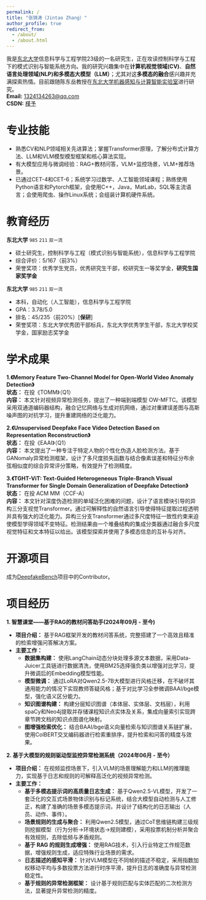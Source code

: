```yaml
---
permalink: /
title: "张锦涛（Jintao Zhang）"
author_profile: true
redirect_from: 
  - /about/
  - /about.html
---
```


我是[东北大学](https://www.neu.edu.cn/)信息科学与工程学院23级的一名研究生，正在攻读控制科学与工程下的模式识别与智能系统方向。我的研究兴趣集中在**计算机视觉领域(CV)**、**自然语言处理领域(NLP)**和**多模态大模型（LLM）**；尤其对这**多模态的融合**感兴趣并充满探索热情。目前跟随陈东岳教授在[东北大学机器感知与计算智能实验室](https://maplab.pages.dev/)进行研究。\
**Email:** <1324134263@qq.com>\
**CSDN:** [槿予](https://blog.csdn.net/qq_50267787?spm=1000.2115.3001.5343)

# 专业技能
- 熟悉CV和NLP领域相关先进算法；掌握Transformer原理，了解分布式计算方法、LLM和VLM模型模型框架和核心算法实现。
- 有大模型应用与微调经验：RAG+教材问答，VLM+监控场景，VLM+推荐场景。
- 已通过CET-4和CET-6；系统学习过数学、人工智能领域课程；熟练使用Python语言和Pytorch框架，会使用C++，Java，MatLab，SQL等主流语言；会使用爬虫、操作Linux系统；会组装计算机硬件系统。

# 教育经历
**东北大学** `985` `211` `双一流` 
- 硕士研究生，控制科学与工程（模式识别与智能系统），信息科学与工程学院
- 综合评价：5/167（前3%）
- 荣誉奖项：优秀学生党员，优秀研究生干部，校研究生一等奖学金，**研究生国家奖学金**

**东北大学** `985` `211` `双一流`
- 本科，自动化（人工智能），信息科学与工程学院
- GPA：3.78/5.0
- 排名：45/235（前20%）[**保研**]
- 荣誉奖项：东北大学优秀团干部标兵，东北大学优秀学生干部，东北大学校奖学金，国家励志奖学金

# 学术成果
**1.《Memory Feature Two-Channel Model for Open-World Video Anomaly Detection》**\
   **状态：** 在投《TOMM》（Q1）\
   **内容：** 本文针对视频异常检测任务，提出了一种端到端模型 OW-MFTC。该模型采用双通道编码器结构，融合记忆网络与生成对抗网络，通过对重建误差图与高斯噪声图的对抗学习，提升重建网络的泛化能力。
   
**2.《Unsupervised Deepfake Face Video Detection Based on Representation Reconstruction》**\
   **状态：** 在投《EAAI》（Q1）\
   **内容：** 本文提出了一种专注于特定人物的个性化伪造人脸检测方法。基于GANomaly异常检测框架，设计了多尺度损失函数与结合像素误差和特征分布余弦相似度的综合异常评分策略，有效提升了检测精度。
   
**3.《TGHT-ViT: Text-Guided Heterogeneous Triple-Branch Visual Transformer for Single Domain Generalization of Deepfake Detection》**\
   **状态：** 在投 ACM MM（CCF-A）\
   **内容：** 本文针对深度伪造检测的单域泛化困难的问题，设计了语言模块引导的异构三分支视觉Transformer。通过可解释性的自然语言引导使得特征提取过程透明并具有强大的泛化能力。异构三分支Transformer通过多尺度特征一致性约束来迫使模型学得领域不变特征。检测结果由一个堆叠结构的集成分类器通过融合多尺度视觉特征和文本特征以给出。该模型探索并使用了多模态信息的互补与对齐。
   
# 开源项目
成为[DeepfakeBench](https://github.com/SCLBD/DeepfakeBench)项目中的Contributor。

# 项目经历
**1. 智慧课堂——基于RAG的教材问答助手(2024年09月 - 至今)**
- **项目介绍：** 基于RAG框架开发的教材问答系统，完整搭建了一个高效且精准的检索增强问答解决方案。
- **主要工作：**
  - **数据集构建：** 使用LangChain动态分块处理多源文本数据，采用Data-Juicer工具链进行数据清洗，使用BM25选择强负类以增强对比学习，提升微调后的Embedding模型性能。 
  - **模型微调：** 通过LoRA对Qwen2.5-7B大模型进行风格迁移，在不破坏其通用能力的情况下实现教师答疑风格；基于对比学习全参微调BAAI/bge模型，强化语义区分能力。
  - **知识图谱构建：** 构建分层知识图谱（本体层、实体层、文档层），利用spaCy和Neo4j提取并存储课程知识点实体及关系，集成向量索引实现跨章节跨文档的知识点图谱化映射。
  - **图增强检索优化：** 结合BAAI/bge语义向量检索与知识图谱关系链扩展，使用ColBERT交叉编码器进行检索重排序，提升检索和问答的精度与效果。

**2. 基于大模型的规则驱动型监控异常检测系统（2024年06月 - 至今）**
- **项目介绍：** 在视频监控场景下，引入VLM的场景理解能力和LLM的推理能力，实现基于日志和规则的可解释高泛化的视频异常检测。
- **主要工作：**
  - **基于多模态提示词的高质量日志生成：** 基于Qwen2.5-VL模型，开发了一套泛化的交互式场景物体识别与标记系统，结合大模型自动检测与人工修正，构建了准确的场景多模态提示词，并设计了结构化的日志输出（人员、动作、事件）。
  - **场景规则的生成与聚合：** 利用Qwen2.5模型，通过CoT思维链构建三级规则挖掘模型（行为分析→环境状态→规则建模），采用投票机制分析并聚合有效规则，去除低频与矛盾规则。
  - **基于 RAG 的规则生成增强：** 使用RAG技术，引入行业特定工作规范数据，增强规则生成，适应特殊行业场景的需求。
  - **日志描述的感知平滑：** 针对VLM模型在不同帧的描述不稳定，采用指数加权移动平均与多数投票方法进行时序平滑，提升日志的准确度与异常检测稳定性。
  - **基于规则的异常检测框架：** 设计基于规则匹配与实体匹配的二次检测方法，显著提升异常检测的精度。
